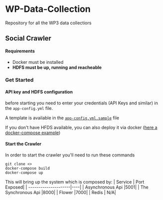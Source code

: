# WP-Data-Collection
Repository for all the WP3 data collectiors

## Social Crawler
#### Requirements
* Docker must be installed
* **HDFS must be up, running and reacheable**
### Get Started

#### API key and HDFS configuration


before starting you need to enter your credentials (API Keys and similar) in the `app-config.yml` file.

A template is available in the [`app-config.yml.sample`](CounteR/app-config.yml.sample) file

If you don't have HFDS available, you can also deploy it via docker ([here a docker-compose example](https://github.com/big-data-europe/docker-hadoop/blob/master/docker-compose.yml))

#### Start the Crawler
In order to start the crawler you'll need to run these commands

```
git clone <>
docker-compose build
docker-compose up
```

This will bring up the system which is composed by:
| Service  | Port Exposed|
| ---------------------|----|
| Asynchronous Api     |5001|
| The Synchronous Api  |8000|
| Flower               |7000|
| Redis                | N/A|

